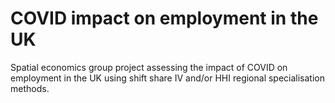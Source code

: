 # COVID impact on employment in the UK
Spatial economics group project assessing the impact of COVID on employment in the UK using shift share IV and/or HHI regional specialisation methods.
